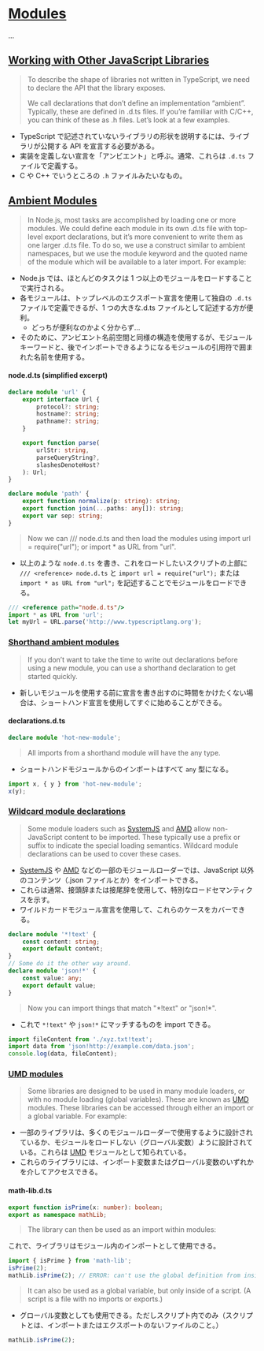 # [Modules](https://www.typescriptlang.org/docs/handbook/modules.html)

...

## [Working with Other JavaScript Libraries](https://www.typescriptlang.org/docs/handbook/modules.html#working-with-other-javascript-libraries)

> To describe the shape of libraries not written in TypeScript, we need to declare the API that the library exposes.
>
> We call declarations that don’t define an implementation “ambient”. Typically, these are defined in .d.ts files. If you’re familiar with C/C++, you can think of these as .h files. Let’s look at a few examples.

-   TypeScript で記述されていないライブラリの形状を説明するには、ライブラリが公開する API を宣言する必要がある。
-   実装を定義しない宣言を「アンビエント」と呼ぶ。通常、これらは `.d.ts` ファイルで定義する。
-   C や C++ でいうところの `.h` ファイルみたいなもの。

## [Ambient Modules](https://www.typescriptlang.org/docs/handbook/modules.html#ambient-modules)

> In Node.js, most tasks are accomplished by loading one or more modules. We could define each module in its own .d.ts file with top-level export declarations, but it’s more convenient to write them as one larger .d.ts file. To do so, we use a construct similar to ambient namespaces, but we use the module keyword and the quoted name of the module which will be available to a later import. For example:

-   Node.js では、ほとんどのタスクは 1 つ以上のモジュールをロードすることで実行される。
-   各モジュールは、トップレベルのエクスポート宣言を使用して独自の `.d.ts` ファイルで定義できるが、1 つの大きな.d.ts ファイルとして記述する方が便利。
    -   どっちが便利なのかよく分からず…
-   そのために、アンビエント名前空間と同様の構造を使用するが、モジュールキーワードと、後でインポートできるようになるモジュールの引用符で囲まれた名前を使用する。

#### node.d.ts (simplified excerpt)

```ts
declare module 'url' {
    export interface Url {
        protocol?: string;
        hostname?: string;
        pathname?: string;
    }

    export function parse(
        urlStr: string,
        parseQueryString?,
        slashesDenoteHost?
    ): Url;
}

declare module 'path' {
    export function normalize(p: string): string;
    export function join(...paths: any[]): string;
    export var sep: string;
}
```

> Now we can /// <reference> node.d.ts and then load the modules using import url = require("url"); or import \* as URL from "url".

-   以上のような `node.d.ts` を書き、これをロードしたいスクリプトの上部に `/// <reference> node.d.ts` と `import url = require("url");` または `import * as URL from "url";` を記述することでモジュールをロードできる。

```ts
/// <reference path="node.d.ts"/>
import * as URL from 'url';
let myUrl = URL.parse('http://www.typescriptlang.org');
```

### [Shorthand ambient modules](https://www.typescriptlang.org/docs/handbook/modules.html#shorthand-ambient-modules)

> If you don’t want to take the time to write out declarations before using a new module, you can use a shorthand declaration to get started quickly.

-   新しいモジュールを使用する前に宣言を書き出すのに時間をかけたくない場合は、ショートハンド宣言を使用してすぐに始めることができる。

#### declarations.d.ts

```ts
declare module 'hot-new-module';
```

> All imports from a shorthand module will have the any type.

-   ショートハンドモジュールからのインポートはすべて `any` 型になる。

```ts
import x, { y } from 'hot-new-module';
x(y);
```

### [Wildcard module declarations](https://www.typescriptlang.org/docs/handbook/modules.html#wildcard-module-declarations)

> Some module loaders such as [SystemJS](https://github.com/systemjs/systemjs/blob/master/docs/overview.md#plugin-syntax) and [AMD](https://github.com/amdjs/amdjs-api/blob/master/LoaderPlugins.md) allow non-JavaScript content to be imported. These typically use a prefix or suffix to indicate the special loading semantics. Wildcard module declarations can be used to cover these cases.

-   [SystemJS](https://github.com/systemjs/systemjs/blob/master/docs/overview.md#plugin-syntax) や [AMD](https://github.com/amdjs/amdjs-api/blob/master/LoaderPlugins.md) などの一部のモジュールローダーでは、JavaScript 以外のコンテンツ（.json ファイルとか）をインポートできる。
-   これらは通常、接頭辞または接尾辞を使用して、特別なロードセマンティクスを示す。
-   ワイルドカードモジュール宣言を使用して、これらのケースをカバーできる。

```ts
declare module '*!text' {
    const content: string;
    export default content;
}
// Some do it the other way around.
declare module 'json!*' {
    const value: any;
    export default value;
}
```

> Now you can import things that match "\*!text" or "json!\*".

-   これで `*!text"` や `json!*` にマッチするものを import できる。

```ts
import fileContent from './xyz.txt!text';
import data from 'json!http://example.com/data.json';
console.log(data, fileContent);
```

### [UMD modules](https://www.typescriptlang.org/docs/handbook/modules.html#umd-modules)

> Some libraries are designed to be used in many module loaders, or with no module loading (global variables). These are known as [UMD](https://github.com/umdjs/umd) modules. These libraries can be accessed through either an import or a global variable. For example:

-   一部のライブラリは、多くのモジュールローダーで使用するように設計されているか、モジュールをロードしない（グローバル変数）ように設計されている。これらは [UMD](https://github.com/umdjs/umd) モジュールとして知られている。
-   これらのライブラリには、インポート変数またはグローバル変数のいずれかを介してアクセスできる。

#### math-lib.d.ts

```ts
export function isPrime(x: number): boolean;
export as namespace mathLib;
```

> The library can then be used as an import within modules:

これで、ライブラリはモジュール内のインポートとして使用できる。

```ts
import { isPrime } from 'math-lib';
isPrime(2);
mathLib.isPrime(2); // ERROR: can't use the global definition from inside a module
```

> It can also be used as a global variable, but only inside of a script. (A script is a file with no imports or exports.)

-   グローバル変数としても使用できる。ただしスクリプト内でのみ（スクリプトとは、インポートまたはエクスポートのないファイルのこと。）

```ts
mathLib.isPrime(2);
```

